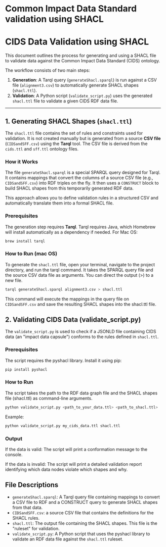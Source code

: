 # Common Impact Data Standard validation using SHACL

# CIDS Data Validation using SHACL

This document outlines the process for generating and using a SHACL file to validate data against the Common Impact Data Standard (CIDS) ontology.

The workflow consists of two main steps:
1.  **Generation**: A Tarql query (`generateShacl.sparql`) is run against a CSV file (`alignment3.csv`) to automatically generate SHACL shapes (`shacl.ttl`).
2.  **Validation**: A Python script (`validate_script.py`) uses the generated `shacl.ttl` file to validate a given CIDS RDF data file.

---

## 1. Generating SHACL Shapes (`shacl.ttl`)

The `shacl.ttl` file contains the set of rules and constraints used for validation. It is not created manually but is generated from a source **CSV file** (`CIDSandSFF.csv`) using the **Tarql** tool. The CSV file is derived from the `cids.ttl` and `sff.ttl` ontology files.

### How it Works

The file `generateShacl.sparql` is a special SPARQL query designed for Tarql. It contains mappings that convert the columns of a source CSV file (e.g., `CIDSandSFF.csv`) into RDF triples on the fly. It then uses a `CONSTRUCT` block to build SHACL shapes from this temporarily generated RDF data.

This approach allows you to define validation rules in a structured CSV and automatically translate them into a formal SHACL file.

### Prerequisites

The generation step requires **Tarql**. Tarql requires Java, which Homebrew will install automatically as a dependency if needed. For Mac OS:

```bash
brew install tarql
```

### How to Run (mac OS)

To generate the `shacl.ttl` file, open your terminal, navigate to the project directory, and run the tarql command. It takes the SPARQL query file and the source CSV data file as arguments. You can direct the output (>) to a new file.

```bash
tarql generateShacl.sparql alignment3.csv > shacl.ttl
```

This command will execute the mappings in the query file on `CIDSandSFF.csv` and save the resulting SHACL shapes into the shacl.ttl file.

## 2. Validating CIDS Data (validate_script.py)

The `validate_script.py` is used to check if a JSONLD file containing CIDS data (an "impact data capsule") conforms to the rules defined in `shacl.ttl`.

### Prerequisites

The script requires the pyshacl library. Install it using pip:

```bash
pip install pyshacl
```

### How to Run
The script takes the path to the RDF data graph file and the SHACL shapes file (shacl.ttl) as command-line arguments.

```bash
python validate_script.py <path_to_your_data.ttl> <path_to_shacl.ttl>
```

Example:
```bash
python validate_script.py my_cids_data.ttl shacl.ttl
```

### Output

If the data is valid: The script will print a conformation message to the console.

If the data is invalid: The script will print a detailed validation report identifying which data nodes violate which shapes and why.

## File Descriptions

* `generateShacl.sparql`: A Tarql query file containing mappings to convert a CSV file to RDF and a CONSTRUCT query to generate SHACL shapes from that data.
* `CIDSandSFF.csv`: a source CSV file that contains the definitions for the SHACL rules.
* `shacl.ttl`: The output file containing the SHACL shapes. This file is the "ruleset" for validation.
* `validate_script.py`: A Python script that uses the pyshacl library to validate an RDF data file against the `shacl.ttl` ruleset.